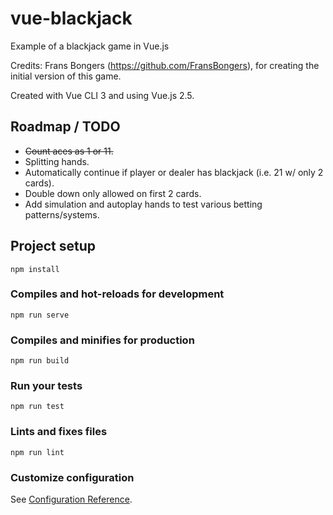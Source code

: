 # vue-blackjack
Example of a blackjack game in Vue.js

Credits: Frans Bongers (https://github.com/FransBongers), for creating the initial version of this game.

Created with Vue CLI 3 and using Vue.js 2.5.

## Roadmap / TODO
- <strike> Count aces as 1 or 11.</strike>
- Splitting hands.
- Automatically continue if player or dealer has blackjack (i.e. 21 w/ only 2 cards).
- Double down only allowed on first 2 cards.
- Add simulation and autoplay hands to test various betting patterns/systems.

## Project setup
```
npm install
```

### Compiles and hot-reloads for development
```
npm run serve
```

### Compiles and minifies for production
```
npm run build
```

### Run your tests
```
npm run test
```

### Lints and fixes files
```
npm run lint
```

### Customize configuration
See [Configuration Reference](https://cli.vuejs.org/config/).
